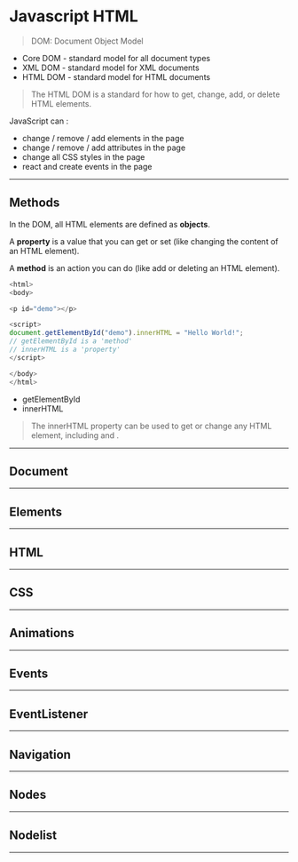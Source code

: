 # Javascript HTML

> DOM: Document Object Model

* Core DOM - standard model for all document types
* XML DOM - standard model for XML documents
* HTML DOM - standard model for HTML documents

> The HTML DOM is a standard for how to get, change, add, or delete HTML elements.

JavaScript can :

* change / remove / add elements in the page
* change / remove / add attributes in the page
* change all CSS styles in the page
* react and create events in the page

---

## Methods

In the DOM, all HTML elements are defined as **objects**.

A **property** is a value that you can get or set (like changing the content of an HTML element).

A **method** is an action you can do (like add or deleting an HTML element).

```javascript
<html>
<body>

<p id="demo"></p>

<script>
document.getElementById("demo").innerHTML = "Hello World!";
// getElementById is a 'method'
// innerHTML is a 'property'
</script>

</body>
</html>
```

* getElementById
* innerHTML

> The innerHTML property can be used to get or change any HTML element, including <html> and <body>.

---

## Document

---

## Elements

---

## HTML

---

## CSS

---

## Animations

---

## Events

---

## EventListener

---

## Navigation

---

## Nodes

---

## Nodelist

---